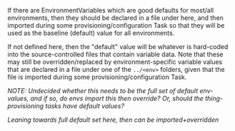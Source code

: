 If there are EnvironmentVariables which are good defaults for most/all environments, then they should be declared in a file under here, and then imported during some provisioning/configuration Task so that they will be used as the baseline (default) value for all environments.

If not defined here, then the "default" value will be whatever is hard-coded into the source-controlled files that contain variable data. Note that these may still be overridden/replaced by environment-specific variable values that are declared in a file under one of the `../<env>` folders, given that the file is imported during some provisioning/configuration Task.

*NOTE: Undecided whether this needs to be the full set of default env-values, and if so, do envs import this then override? Or, should the thing-provisioning tasks have default values?* 

*Leaning towards full default set here, then can be imported+overridden*